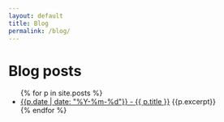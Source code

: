 ```yaml
---
layout: default
title: Blog
permalink: /blog/
---
```


<h1>Blog posts</h1>

<!--
<div id="search-container">
<input type="text" id="search-input" placeholder="search...">
<ul id="results-container"></ul>
</div>

<script src="{{ site.baseurl }}/js/search-script.js" type="text/javascript"></script>

<script>
SimpleJekyllSearch({
  searchInput: document.getElementById('search-input'),
  resultsContainer: document.getElementById('results-container'),
  json: '{{ site.baseurl }}/search.json'
})
</script>
-->

<ul>
{% for p in site.posts %}
  <li><a href="{{ p.url }}">{{p.date | date: "%Y-%m-%d"}} - <span class="post-title">{{ p.title }}</span></a>
  {{p.excerpt}}</li>
{% endfor %}
</ul>
